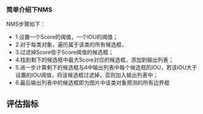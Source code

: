 ﻿### 简单介绍下NMS
NMS步骤如下：
- 1.设置一个Score的阈值，一个IOU的阈值；
- 2.对于每类对象，遍历属于该类的所有候选框，
- 3.过滤掉Score低于Score阈值的候选框；
- 4.找到剩下的候选框中最大Score对应的候选框，添加到输出列表；
- 5.进一步计算剩下的候选框与4中输出列表中每个候选框的IOU，若该IOU大于设置的IOU阈值，将该候选框过滤掉，否则加入输出列表中；
- 6.最后输出列表中的候选框即为图片中该类对象预测的所有边界框

## 评估指标



